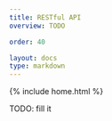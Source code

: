 ```yaml
---
title: RESTful API
overview: TODO

order: 40

layout: docs
type: markdown
---
```

{% include home.html %}

TODO: fill it
